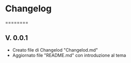# Changelog
========

## V. 0.0.1
- Creato file di Changelod "Changelod.md"
- Aggiornato file "README.md" con introduzione al tema
